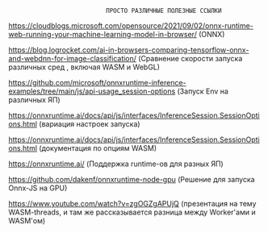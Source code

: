                                ПРОСТО РАЗЛИЧНЫЕ ПОЛЕЗНЫЕ ССЫЛКИ


https://cloudblogs.microsoft.com/opensource/2021/09/02/onnx-runtime-web-running-your-machine-learning-model-in-browser/ (ONNX)

https://blog.logrocket.com/ai-in-browsers-comparing-tensorflow-onnx-and-webdnn-for-image-classification/ (Сравнение скорости запуска различных сред , включая WASM и WebGL)

https://github.com/microsoft/onnxruntime-inference-examples/tree/main/js/api-usage_session-options (Запуск Env на различных ЯП)

https://onnxruntime.ai/docs/api/js/interfaces/InferenceSession.SessionOptions.html (вариация настроек запуска)

https://onnxruntime.ai/docs/api/js/interfaces/InferenceSession.SessionOptions.html (документация по опциям WASM)

https://onnxruntime.ai/ (Поддержка runtime-ов для разных ЯП)

https://github.com/dakenf/onnxruntime-node-gpu (Решение для запуска Onnx-JS на GPU)

https://www.youtube.com/watch?v=zgOGZgAPUjQ (презентация на тему WASM-threads, и там же рассказывается разница между Worker'ами и WASM'ом)


